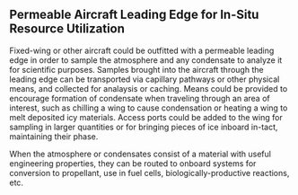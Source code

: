 ## Permeable Aircraft Leading Edge for In-Situ Resource Utilization

Fixed-wing or other aircraft could be outfitted with a permeable leading edge in order to sample the atmosphere and any condensate to analyze it for scientific purposes. Samples brought into the aircraft through the leading edge can be transported via capillary pathways or other physical means, and collected for analaysis or caching. Means could be provided to encourage formation of condensate when traveling through an area of interest, such as chilling a wing to cause condensation or heating a wing to melt deposited icy materials. Access ports could be added to the wing for sampling in larger quantities or for bringing pieces of ice inboard in-tact, maintaining their phase. 

When the atmosphere or condensates consist of a material with useful engineering properties, they can be routed to onboard systems for conversion to propellant, use in fuel cells, biologically-productive reactions, etc. 